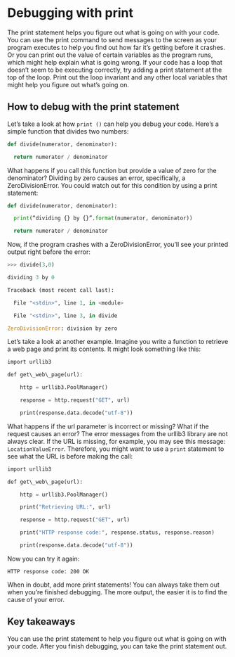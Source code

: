Debugging with print
====================

The print statement helps you figure out what is going on with your code. You can use the print command to send messages to the screen as your program executes to help you find out how far it’s getting before it crashes. Or you can print out the value of certain variables as the program runs, which might help explain what is going wrong. If your code has a loop that doesn’t seem to be executing correctly, try adding a print statement at the top of the loop. Print out the loop invariant and any other local variables that might help you figure out what’s going on.

How to debug with the print statement
--------------------------------------

Let’s take a look at how `print ()` can help you debug your code. Here’s a simple function that divides two numbers:

```python
def divide(numerator, denominator):

  return numerator / denominator
```
What happens if you call this function but provide a value of zero for the denominator? Dividing by zero causes an error, specifically, a ZeroDivisionError. You could watch out for this condition by using a print statement:

```python
def divide(numerator, denominator):

  print(“dividing {} by {}”.format(numerator, denominator))

  return numerator / denominator

```
Now, if the program crashes with a ZeroDivisionError, you’ll see your printed output right before the error:

```python
>>> divide(3,0)

dividing 3 by 0

Traceback (most recent call last):

  File "<stdin>", line 1, in <module>

  File "<stdin>", line 3, in divide

ZeroDivisionError: division by zero
```

Let’s take a look at another example. Imagine you write a function to retrieve a web page and print its contents. It might look something like this:

```python
import urllib3

def get\_web\_page(url):

    http = urllib3.PoolManager()

    response = http.request("GET", url)

    print(response.data.decode("utf-8"))
```

What happens if the url parameter is incorrect or missing? What if the request causes an error? The error messages from the urllib3 library are not always clear. If the URL is missing, for example, you may see this message: `LocationValueError`. Therefore, you might want to use a `print` statement to see what the URL is before making the call:
```python
import urllib3

def get\_web\_page(url):

    http = urllib3.PoolManager()

    print("Retrieving URL:", url)

    response = http.request("GET", url)

    print("HTTP response code:", response.status, response.reason)

    print(response.data.decode("utf-8"))
```

Now you can try it again:

`HTTP response code: 200 OK`

When in doubt, add more print statements! You can always take them out when you’re finished debugging. The more output, the easier it is to find the cause of your error.

Key takeaways
-------------

You can use the print statement to help you figure out what is going on with your code. After you finish debugging, you can take the print statement out.
